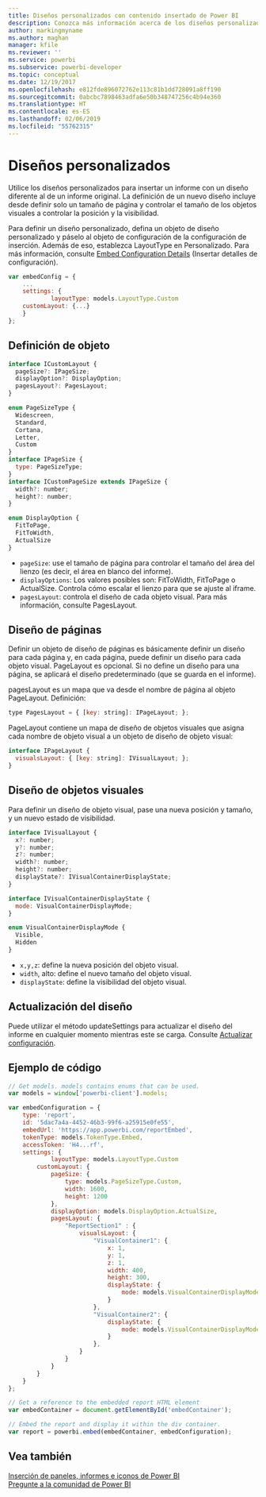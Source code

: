 ```yaml
---
title: Diseños personalizados con contenido insertado de Power BI
description: Conozca más información acerca de los diseños personalizados al insertar contenido de Power BI en su aplicación.
author: markingmyname
ms.author: maghan
manager: kfile
ms.reviewer: ''
ms.service: powerbi
ms.subservice: powerbi-developer
ms.topic: conceptual
ms.date: 12/19/2017
ms.openlocfilehash: e812fde896072762e113c81b1dd728091a8ff190
ms.sourcegitcommit: 0abcbc7898463adfa6e50b348747256c4b94e360
ms.translationtype: HT
ms.contentlocale: es-ES
ms.lasthandoff: 02/06/2019
ms.locfileid: "55762315"
---
```

# <a name="custom-layouts"></a>Diseños personalizados

Utilice los diseños personalizados para insertar un informe con un diseño diferente al de un informe original. La definición de un nuevo diseño incluye desde definir solo un tamaño de página y controlar el tamaño de los objetos visuales a controlar la posición y la visibilidad.

Para definir un diseño personalizado, defina un objeto de diseño personalizado y páselo al objeto de configuración de la configuración de inserción. Además de eso, establezca LayoutType en Personalizado. Para más información, consulte [Embed Configuration Details](https://github.com/Microsoft/PowerBI-JavaScript/wiki/Embed-Configuration-Details) (Insertar detalles de configuración).

```javascript
var embedConfig = {
    ...
    settings: {
            layoutType: models.LayoutType.Custom
    customLayout: {...}
    }
};
```

## <a name="object-definition"></a>Definición de objeto

```javascript
interface ICustomLayout {
  pageSize?: IPageSize;
  displayOption?: DisplayOption;
  pagesLayout?: PagesLayout;
}

enum PageSizeType {
  Widescreen,
  Standard,
  Cortana,
  Letter,
  Custom
}
interface IPageSize {
  type: PageSizeType;
}
interface ICustomPageSize extends IPageSize {
  width?: number;
  height?: number;
}

enum DisplayOption {
  FitToPage,
  FitToWidth,
  ActualSize
}
```

- `pageSize`: use el tamaño de página para controlar el tamaño del área del lienzo (es decir, el área en blanco del informe).
- `displayOptions`: Los valores posibles son: FitToWidth, FitToPage o ActualSize. Controla cómo escalar el lienzo para que se ajuste al iframe.
- `pagesLayout`: controla el diseño de cada objeto visual. Para más información, consulte PagesLayout.

## <a name="pages-layout"></a>Diseño de páginas

Definir un objeto de diseño de páginas es básicamente definir un diseño para cada página y, en cada página, puede definir un diseño para cada objeto visual.
PageLayout es opcional. Si no define un diseño para una página, se aplicará el diseño predeterminado (que se guarda en el informe).

pagesLayout es un mapa que va desde el nombre de página al objeto PageLayout. Definición:

```javascript
type PagesLayout = { [key: string]: IPageLayout; };
```

PageLayout contiene un mapa de diseño de objetos visuales que asigna cada nombre de objeto visual a un objeto de diseño de objeto visual:

```javascript
interface IPageLayout {
  visualsLayout: { [key: string]: IVisualLayout; };
}
```

## <a name="visual-layout"></a>Diseño de objetos visuales

Para definir un diseño de objeto visual, pase una nueva posición y tamaño, y un nuevo estado de visibilidad.

```javascript
interface IVisualLayout {
  x?: number;
  y?: number;
  z?: number;
  width?: number;
  height?: number;
  displayState?: IVisualContainerDisplayState;
}

interface IVisualContainerDisplayState {
  mode: VisualContainerDisplayMode;
}

enum VisualContainerDisplayMode {
  Visible,
  Hidden
}
```

- `x,y,z`: define la nueva posición del objeto visual.
- `width`, alto: define el nuevo tamaño del objeto visual.
- `displayState`: define la visibilidad del objeto visual.

## <a name="update-layout"></a>Actualización del diseño

Puede utilizar el método updateSettings para actualizar el diseño del informe en cualquier momento mientras este se carga. Consulte [Actualizar configuración](https://github.com/Microsoft/PowerBI-JavaScript/wiki/Update-Settings).

## <a name="code-example"></a>Ejemplo de código

```javascript
// Get models. models contains enums that can be used.
var models = window['powerbi-client'].models;

var embedConfiguration = {
    type: 'report',
    id: '5dac7a4a-4452-46b3-99f6-a25915e0fe55',
    embedUrl: 'https://app.powerbi.com/reportEmbed',
    tokenType: models.TokenType.Embed,
    accessToken: 'H4...rf',
    settings: {
            layoutType: models.LayoutType.Custom
        customLayout: {
            pageSize: {
                type: models.PageSizeType.Custom,
                width: 1600,
                height: 1200
            },
            displayOption: models.DisplayOption.ActualSize,
            pagesLayout: {
                "ReportSection1" : {
                    visualsLayout: {
                        "VisualContainer1": {
                            x: 1,
                            y: 1,
                            z: 1,
                            width: 400,
                            height: 300,
                            displayState: {
                                mode: models.VisualContainerDisplayMode.Visible
                            }
                        },
                        "VisualContainer2": {
                            displayState: {
                                mode: models.VisualContainerDisplayMode.Hidden
                            }
                        },
                    }
                }
            }
        }
    }
};

// Get a reference to the embedded report HTML element
var embedContainer = document.getElementById('embedContainer');

// Embed the report and display it within the div container.
var report = powerbi.embed(embedContainer, embedConfiguration);
```

## <a name="see-also"></a>Vea también

[Inserción de paneles, informes e iconos de Power BI](embedding-content.md)   
[Pregunte a la comunidad de Power BI](https://community.powerbi.com/)